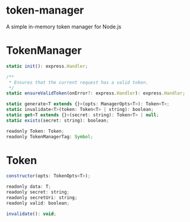 # token-manager
A simple in-memory token manager for Node.js

# TokenManager
```js
static init(): express.Handler;

/**
 * Ensures that the current request has a valid token.
 */
static ensureValidToken(onError?: express.Handler): express.Handler;

static generate<T extends {}>(opts: ManagerOpts<T>): Token<T>;
static invalidate<T>(token: Token<T> | string): boolean;
static get<T extends {}>(secret: string): Token<T> | null;
static exists(secret: string): boolean;

readonly Token: Token;
readonly TokenManagerTag: Symbol;
```

# Token
```js
constructor(opts: TokenOpts<T>);

readonly data: T;
readonly secret: string;
readonly secretUri: string;
readonly valid: boolean;

invalidate(): void;
```